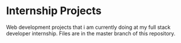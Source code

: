 # Internship Projects
Web development projects that i am currently doing at my full stack developer internship. Files are in the master branch of this repository.
